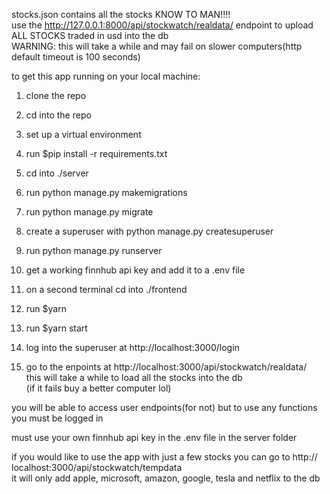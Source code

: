 stocks.json contains all the stocks KNOW TO MAN!!!!  
use the http://127.0.0.1:8000/api/stockwatch/realdata/ endpoint to upload ALL STOCKS traded in usd into the db  
WARNING: this will take a while and may fail on slower computers(http default timeout is 100 seconds)  


to get this app running on your local machine:  
1. clone the repo  
2. cd into the repo  
3. set up a virtual environment  
4. run $pip install -r requirements.txt  
5. cd into ./server  
6. run python manage.py makemigrations  
7. run python manage.py migrate  
8. create a superuser with python manage.py createsuperuser  
9. run python manage.py runserver  
10. get a working finnhub api key and add it to a .env file  

11. on a second terminal cd into ./frontend  
12. run $yarn  
13. run $yarn start  

14. log into the superuser at http://localhost:3000/login  
15. go to the enpoints at http://localhost:3000/api/stockwatch/realdata/  
this will take a while to load all the stocks into the db  
(if it fails buy a better computer lol)  

you will be able to access user endpoints(for not) but to use any functions you must be logged in  

must use your own finnhub api key in the .env file in the server folder  

if you would like to use the app with just a few stocks you can go to http://  localhost:3000/api/stockwatch/tempdata  
it will only add apple, microsoft, amazon, google, tesla and netflix to the db  